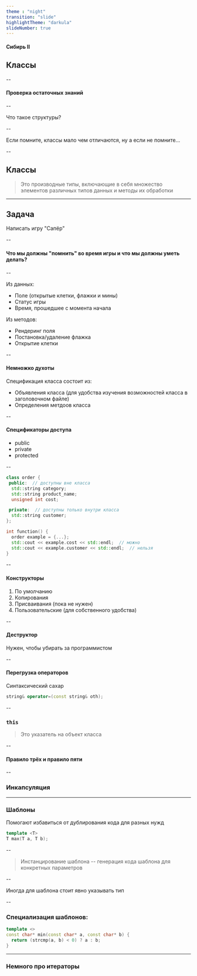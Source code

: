 ```yaml
---
theme : "night"
transition: "slide"
highlightTheme: "darkula"
slideNumber: true
---
```

<style type="text/css">
  .reveal pre code {
    font-size: 1em;
    line-height: 1.2;
    height: 200%;
    max-height: 1000% !important;
  }
  .reveal section p {
    display: inline-block;
    font-size: 0.9em;
    line-height: 1em;
    vertical-align: top;
  }

  .reveal section li {
    font-size: 0.9em;
    line-height: 1em;
    vertical-align: top;
  }

  .reveal section table {
    display: inline-block;
    font-size: 0.7em;
    line-height: 1.2em;
    vertical-align: top;
  }

</style>

#### Сибирь II
## Классы

--

#### Проверка остаточных знаний

--

Что такое структуры?

--

Если помните, классы мало чем отличаются, ну а если не помните...

--

## Классы
> Это производные типы, включающие в себя множество элементов различных типов данных и методы их обработки

---

## Задача
Написать игру "Сапёр"

--

#### Что мы должны "помнить" во время игры и что мы должны уметь делать? 

--

Из данных:
* Поле (открытые клетки, флажки и мины)
* Статус игры
* Время, прошедшее с момента начала

Из методов:
* Рендеринг поля
* Постановка/удаление флажка
* Открытие клетки

--

#### Немножко духоты
Спецификация класса состоит из:
* Объявления класса (для удобства изучения возможностей класса в заголовочном файле)
* Определения метдоов класса

--

#### Спецификаторы доступа

* public
* private
* protected

--

```cpp
class order {
 public:  // доступны вне класса
  std::string category;
  std::string product_name;
  unsigned int cost;

 private:  // доступны только внутри класса
  std::string customer;
};

int function() {
  order example = {...};
  std::cout << example.cost << std::endl;  // можно 
  std::cout << example.customer << std::endl;  // нельзя  
}
```

--

#### Конструкторы
1. По умолчанию
2. Копирования
3. Присваивания (пока не нужен)
4. Пользовательские (для собственного удобства)

--

#### Деструктор
Нужен, чтобы убирать за программистом

--

#### Перегрузка операторов
Синтаксический сахар

```cpp
string& operator=(const string& oth);
```

--

### `this`
> Это указатель на объект класса

--

#### Правило трёх и правило пяти

--

### Инкапсуляция

---

### Шаблоны
Помогают избавиться от дублирования кода для разных нужд

```cpp
template <T>
T max(T a, T b);
```

--

> Инстанцирование шаблона -- генерация кода шаблона для конкретных параметров

--

Иногда для шаблона стоит явно указывать тип

--

### Специализация шаблонов:

```cpp
template <>
const char* min(const char* a, const char* b) {
  return (strcmp(a, b) < 0) ? a : b;
}
```

---

### Немного про итераторы
